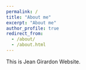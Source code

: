 ```yaml
---
permalink: /
title: "About me"
excerpt: "About me"
author_profile: true
redirect_from: 
  - /about/
  - /about.html
---
```


This is Jean Girardon Website.
